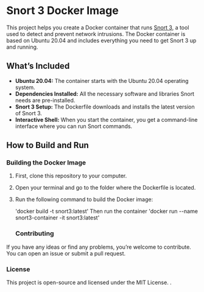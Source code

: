 # Snort 3 Docker Image

This project helps you create a Docker container that runs [Snort 3](https://snort.org/), a tool used to detect and prevent network intrusions. The Docker container is based on Ubuntu 20.04 and includes everything you need to get Snort 3 up and running.

## What’s Included

- **Ubuntu 20.04:** The container starts with the Ubuntu 20.04 operating system.
- **Dependencies Installed:** All the necessary software and libraries Snort needs are pre-installed.
- **Snort 3 Setup:** The Dockerfile downloads and installs the latest version of Snort 3.
- **Interactive Shell:** When you start the container, you get a command-line interface where you can run Snort commands.

## How to Build and Run

### Building the Docker Image

1. First, clone this repository to your computer.
2. Open your terminal and go to the folder where the Dockerfile is located.
3. Run the following command to build the Docker image:


   'docker build -t snort3:latest'
Then run the container
   'docker run --name snort3-container -it snort3:latest'

   ### Contributing

If you have any ideas or find any problems, you’re welcome to contribute. You can open an issue or submit a pull request.
### License

This project is open-source and licensed under the MIT License.
 .
